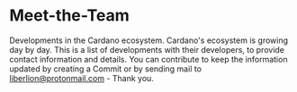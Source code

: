 # Meet-the-Team
Developments in the Cardano ecosystem.
Cardano's ecosystem is growing day by day.
This is a list of developments with their developers, to provide contact information and details.
You can contribute to keep the information updated by creating a Commit or by sending mail to liberlion@protonmail.com - Thank you.
